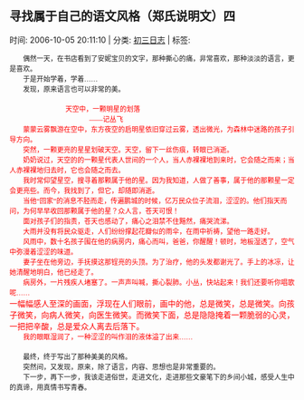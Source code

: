 
<h2>寻找属于自己的语文风格（郑氏说明文）四</h2>

<span class="time SG_txtc">时间: 2006-10-05 20:11:10 | 分类: [初三日志](./BlogClass_初三日志.md) | 标签: </span>
<!--
<table>
    <tbody>
        <tr>
            <td>时间: 2006-10-05 20:11:10</td>
            <td>分类: [初三日志](./BlogClass_初三日志.md) </td>
            <td> 标签:  </td>
        </tr>
    </tbody>
</table>
-->
<div class="articalContent" id="sina_keyword_ad_area2">
<div>
<p class="MsoNormal" style="MARGIN: 0cm 0cm 0pt; TEXT-INDENT: 18pt; mso-char-indent-count: 2.0; mso-char-indent-size: 9.0pt">
<span style="FONT-SIZE: 9pt; FONT-FAMILY: 宋体; mso-bidi-font-size: 10.5pt; mso-ansi-language: ZH-CN">
<span style="FONT-SIZE: 9pt; FONT-FAMILY: 宋体; mso-font-kerning: 0pt">偶然一天，在书店看到了安妮宝贝的文字，那种撕心的痛，非常喜欢，那种淡淡的语言，更是喜欢。
</span></span></p>
<p class="MsoNormal" style="MARGIN: 0cm 0cm 0pt; TEXT-INDENT: 18pt; mso-char-indent-count: 2.0; mso-char-indent-size: 9.0pt">
<span style="FONT-SIZE: 9pt; FONT-FAMILY: 宋体; mso-font-kerning: 0pt">于是开始学着，学着……</span></p>
<p class="MsoNormal" style="MARGIN: 0cm 0cm 0pt; TEXT-INDENT: 18pt; mso-char-indent-count: 2.0; mso-char-indent-size: 9.0pt">
<span style="FONT-SIZE: 9pt; FONT-FAMILY: 宋体; mso-font-kerning: 0pt">发现，原来语言也可以非常的美。</span></p>
<p class="MsoNormal" style="MARGIN: 0cm 0cm 0pt; TEXT-INDENT: 18pt; mso-char-indent-count: 2.0; mso-char-indent-size: 9.0pt">
 <wbr/></p>
<p class="MsoNormal" style="MARGIN: 0cm 0cm 0pt; TEXT-INDENT: 18pt; mso-char-indent-count: 2.0; mso-char-indent-size: 9.0pt">
<span style="FONT-SIZE: 9pt; COLOR: red; FONT-FAMILY: 宋体; mso-bidi-font-size: 10.5pt; mso-ansi-language: ZH-CN">
 <wbr/> <wbr/> <wbr/> <wbr/> <wbr/> <wbr/> <wbr/> <wbr/> <wbr/> <wbr/> <wbr/> <wbr/> <wbr/> <wbr/> <wbr/> <wbr/> <wbr/> <wbr/> <wbr/> <wbr/> <wbr/> <wbr/> <wbr/> <wbr/> <wbr/>
天空中，一颗明星的划落</span></p>
<p class="MsoNormal" style="MARGIN: 0cm 0cm 0pt; TEXT-INDENT: 18pt; mso-char-indent-count: 2.0; mso-char-indent-size: 9.0pt">
<span style="FONT-SIZE: 9pt; COLOR: red; FONT-FAMILY: 宋体; mso-bidi-font-size: 10.5pt; mso-ansi-language: ZH-CN">
 <wbr/> <wbr/> <wbr/> <wbr/> <wbr/> <wbr/> <wbr/> <wbr/> <wbr/> <wbr/> <wbr/> <wbr/> <wbr/> <wbr/> <wbr/> <wbr/> <wbr/> <wbr/> <wbr/> <wbr/> <wbr/> <wbr/> <wbr/> <wbr/> <wbr/> <wbr/> <wbr/> <wbr/> <wbr/> <wbr/> <wbr/> <wbr/> <wbr/> <wbr/> <wbr/> <wbr/> <wbr/> <wbr/> <wbr/></span>
<span lang="EN-US" style="FONT-SIZE: 9pt; COLOR: red; FONT-FAMILY: 宋体; mso-bidi-font-size: 10.5pt" xml:lang="EN-US">——</span><span style="FONT-SIZE: 9pt; COLOR: red; FONT-FAMILY: 宋体; mso-bidi-font-size: 10.5pt; mso-ansi-language: ZH-CN">记丛飞</span></p>
<p class="MsoNormal" style="MARGIN: 0cm 0cm 0pt; TEXT-INDENT: 18pt; mso-char-indent-count: 2.0; mso-char-indent-size: 9.0pt; mso-layout-grid-align: none">
<span style="FONT-SIZE: 9pt; COLOR: red; FONT-FAMILY: 宋体; mso-bidi-font-size: 10.5pt; mso-ansi-language: ZH-CN">
蒙蒙云雾飘游在空中，东方夜空的启明星依旧穿过云雾，透出微光，为森林中迷路的孩子引导方向。</span></p>
<p class="MsoNormal" style="MARGIN: 0cm 0cm 0pt; TEXT-INDENT: 18pt; mso-char-indent-count: 2.0; mso-char-indent-size: 9.0pt; mso-layout-grid-align: none">
<span style="FONT-SIZE: 9pt; COLOR: red; FONT-FAMILY: 宋体; mso-bidi-font-size: 10.5pt; mso-ansi-language: ZH-CN">
突然，一颗更亮的星星划破天空。天空，留下一丝伤痕，转眼已消逝。</span></p>
<p class="MsoNormal" style="MARGIN: 0cm 0cm 0pt; TEXT-INDENT: 18pt; mso-char-indent-count: 2.0; mso-char-indent-size: 9.0pt; mso-layout-grid-align: none">
<span style="FONT-SIZE: 9pt; COLOR: red; FONT-FAMILY: 宋体; mso-bidi-font-size: 10.5pt; mso-ansi-language: ZH-CN">
奶奶说过，天空的的一颗星代表人世间的一个人，当人赤裸裸地到来时，它会随之而来；当人赤裸裸地归去时，它也会随之而去。</span></p>
<p class="MsoNormal" style="MARGIN: 0cm 0cm 0pt; TEXT-INDENT: 18pt; mso-char-indent-count: 2.0; mso-char-indent-size: 9.0pt; mso-layout-grid-align: none">
<span style="FONT-SIZE: 9pt; COLOR: red; FONT-FAMILY: 宋体; mso-bidi-font-size: 10.5pt; mso-ansi-language: ZH-CN">
我时常仰望星空，搜寻着那颗属于他的星。因为我知道，人做了善事，属于他的那颗星一定会更亮些。而今，我找到了，但它，却随即消逝。</span></p>
<p class="MsoNormal" style="MARGIN: 0cm 0cm 0pt; TEXT-INDENT: 18pt; mso-char-indent-count: 2.0; mso-char-indent-size: 9.0pt; mso-layout-grid-align: none">
<span style="FONT-SIZE: 9pt; COLOR: red; FONT-FAMILY: 宋体; mso-bidi-font-size: 10.5pt; mso-ansi-language: ZH-CN">
当他</span><span lang="EN-US" style="FONT-SIZE: 9pt; COLOR: red; FONT-FAMILY: 宋体; mso-bidi-font-size: 10.5pt" xml:lang="EN-US">“</span><span style="FONT-SIZE: 9pt; COLOR: red; FONT-FAMILY: 宋体; mso-bidi-font-size: 10.5pt; mso-ansi-language: ZH-CN">回家</span><span lang="EN-US" style="FONT-SIZE: 9pt; COLOR: red; FONT-FAMILY: 宋体; mso-bidi-font-size: 10.5pt" xml:lang="EN-US">”</span><span style="FONT-SIZE: 9pt; COLOR: red; FONT-FAMILY: 宋体; mso-bidi-font-size: 10.5pt; mso-ansi-language: ZH-CN">的消息不胫而走，传遍鹏城的时候，亿万民众位子流泪，涩涩的。他们指天而问，为何早早收回那颗属于他的星？众人言，苍天可恨！</span></p>
<p class="MsoNormal" style="MARGIN: 0cm 0cm 0pt; TEXT-INDENT: 18pt; mso-char-indent-count: 2.0; mso-char-indent-size: 9.0pt; mso-layout-grid-align: none">
<span style="FONT-SIZE: 9pt; COLOR: red; FONT-FAMILY: 宋体; mso-bidi-font-size: 10.5pt; mso-ansi-language: ZH-CN">
面对孩子们的指责，苍天也感动了，痛心之泪禁不住黯然，痛哭流涕。</span></p>
<p class="MsoNormal" style="MARGIN: 0cm 0cm 0pt; TEXT-INDENT: 18pt; mso-char-indent-count: 2.0; mso-char-indent-size: 9.0pt; mso-layout-grid-align: none">
<span style="FONT-SIZE: 9pt; COLOR: red; FONT-FAMILY: 宋体; mso-bidi-font-size: 10.5pt; mso-ansi-language: ZH-CN">
大雨并没有将民众驱走，人们纷纷撑起花瓣似的雨伞，在雨中祈祷，望他一路走好。</span></p>
<p class="MsoNormal" style="MARGIN: 0cm 0cm 0pt; TEXT-INDENT: 18pt; mso-char-indent-count: 2.0; mso-char-indent-size: 9.0pt; mso-layout-grid-align: none">
<span style="FONT-SIZE: 9pt; COLOR: red; FONT-FAMILY: 宋体; mso-bidi-font-size: 10.5pt; mso-ansi-language: ZH-CN">
风雨中，数十名孩子围在他的病房内，痛心而叫，爸爸，你醒醒！顿时，地板湿透了，空气中弥漫着涩涩的味道。</span></p>
<p class="MsoNormal" style="MARGIN: 0cm 0cm 0pt; TEXT-INDENT: 18pt; mso-char-indent-count: 2.0; mso-char-indent-size: 9.0pt; mso-layout-grid-align: none">
<span style="FONT-SIZE: 9pt; COLOR: red; FONT-FAMILY: 宋体; mso-bidi-font-size: 10.5pt; mso-ansi-language: ZH-CN">
妻子坐在他旁边，手抚摸这那锃亮的头顶。为了治疗，他的头发都谢光了。手上的冰凉，让她清醒地明白，他已经走了。</span></p>
<p class="MsoNormal" style="MARGIN: 0cm 0cm 0pt; TEXT-INDENT: 18pt; mso-char-indent-count: 2.0; mso-char-indent-size: 9.0pt; mso-layout-grid-align: none">
<span style="FONT-SIZE: 9pt; COLOR: red; FONT-FAMILY: 宋体; mso-bidi-font-size: 10.5pt; mso-ansi-language: ZH-CN">
病房外，一片残疾人堵塞了。一声声叫喊，撕心裂肺。小丛，快站起来！我们还要听你唱歌呢……</span></p>
<p class="MsoBodyTextIndent" style="MARGIN: 0cm 0cm 0pt; mso-layout-grid-align: none"><span style="FONT-FAMILY: 宋体; mso-bidi-font-size: 10.5pt; mso-ansi-language: ZH-CN">
<font color="#FF0000">一幅幅感人至深的画面，浮现在人们眼前，画中的他，总是微笑，总是微笑。向孩子微笑，向病人微笑，向医生微笑。而微笑下面，总是隐隐掩着一颗脆弱的心灵，一把把辛酸，总是爱众人离去后落下。</font></span></p>
<p class="MsoNormal" style="MARGIN: 0cm 0cm 0pt; TEXT-INDENT: 18pt; mso-char-indent-count: 2.0; mso-char-indent-size: 9.0pt">
<span style="FONT-SIZE: 9pt; COLOR: red; FONT-FAMILY: 宋体; mso-bidi-font-size: 10.5pt; mso-ansi-language: ZH-CN">
我的眼眶湿润了，一种涩涩的叫作泪的液体溢了出来……</span></p>
<p class="MsoNormal" style="MARGIN: 0cm 0cm 0pt; TEXT-INDENT: 18pt; mso-char-indent-count: 2.0; mso-char-indent-size: 9.0pt">
 <wbr/></p>
<p class="MsoNormal" style="MARGIN: 0cm 0cm 0pt; TEXT-INDENT: 18pt; mso-char-indent-count: 2.0; mso-char-indent-size: 9.0pt">
<span style="FONT-SIZE: 9pt; FONT-FAMILY: 宋体; mso-bidi-font-size: 10.5pt; mso-ansi-language: ZH-CN">
最终，终于写出了那种美美的风格。</span></p>
<p class="MsoNormal" style="MARGIN: 0cm 0cm 0pt; TEXT-INDENT: 18pt; mso-char-indent-count: 2.0; mso-char-indent-size: 9.0pt">
<span style="FONT-SIZE: 9pt; FONT-FAMILY: 宋体; mso-bidi-font-size: 10.5pt; mso-ansi-language: ZH-CN">
突然间，又发现，原来，除了语言，内容、思想也是非常重要的。</span></p>
<p class="MsoNormal" style="MARGIN: 0cm 0cm 0pt; TEXT-INDENT: 18pt; mso-char-indent-count: 2.0; mso-char-indent-size: 9.0pt">
<span style="FONT-SIZE: 9pt; FONT-FAMILY: 宋体; mso-bidi-font-size: 10.5pt; mso-ansi-language: ZH-CN">
下一步，再下一步，我该走进俗世，走进文化，走进那些文豪笔下的乡间小城，感受人生中的真谛，用真情书写青春。</span></p>
</div>
</div>
